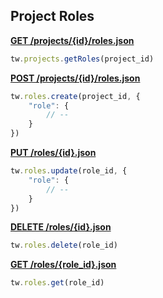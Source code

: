 ## Project Roles

[**GET /projects/{id}/roles.json**](https://developer.teamwork.com/projectroles#list_roles_on_a_p)

```js
tw.projects.getRoles(project_id)
```

[**POST /projects/{id}/roles.json**](https://developer.teamwork.com/projectroles#add_a_role_to_a_p)

```js
tw.roles.create(project_id, {
	"role": {
		// --
	}
})
```

[**PUT /roles/{id}.json**](https://developer.teamwork.com/projectroles#update_a_role_on_)

```js
tw.roles.update(role_id, {
	"role": {
		// --
	}
})
```

[**DELETE /roles/{id}.json**](https://developer.teamwork.com/projectroles#delete_a_role)

```js
tw.roles.delete(role_id)
```

[**GET /roles/{role_id}.json**](https://developer.teamwork.com/projectroles#get_an_individual)

```js
tw.roles.get(role_id)
```
